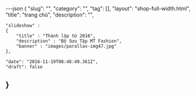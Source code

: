 ---json
{
    "slug": "",
    "category": "",
    "tag": [],
    "layout": "shop-full-width.html",
    "title": "trang chủ",
    "description": "",
   
    "slideshow" :
    {
        "title" : "Thành lập từ 2016",
        "description" : "Bộ Sưu Tập MT Fashion",
        "banner" : "images/parallax-img47.jpg"
    },
   
    "date": "2016-11-19T08:48:49.361Z",
    "draft": false
}
---
